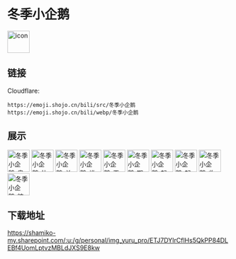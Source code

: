 # 冬季小企鹅
<img src="https://emoji.shojo.cn/bili/src/冬季小企鹅/icon.png" width="50" height="50" alt="icon">

## 链接
Cloudflare:
```
https://emoji.shojo.cn/bili/src/冬季小企鹅
https://emoji.shojo.cn/bili/webp/冬季小企鹅
```
## 展示
<img src="https://emoji.shojo.cn/bili/src/冬季小企鹅/冬季小企鹅-奥利给.png" width="50" height="50" alt="冬季小企鹅-奥利给">
<img src="https://emoji.shojo.cn/bili/src/冬季小企鹅/冬季小企鹅-比心.png" width="50" height="50" alt="冬季小企鹅-比心">
<img src="https://emoji.shojo.cn/bili/src/冬季小企鹅/冬季小企鹅-单板滑雪.png" width="50" height="50" alt="冬季小企鹅-单板滑雪">
<img src="https://emoji.shojo.cn/bili/src/冬季小企鹅/冬季小企鹅-堆雪人.png" width="50" height="50" alt="冬季小企鹅-堆雪人">
<img src="https://emoji.shojo.cn/bili/src/冬季小企鹅/冬季小企鹅-干饭准备.png" width="50" height="50" alt="冬季小企鹅-干饭准备">
<img src="https://emoji.shojo.cn/bili/src/冬季小企鹅/冬季小企鹅-期待.png" width="50" height="50" alt="冬季小企鹅-期待">
<img src="https://emoji.shojo.cn/bili/src/冬季小企鹅/冬季小企鹅-起床.png" width="50" height="50" alt="冬季小企鹅-起床">
<img src="https://emoji.shojo.cn/bili/src/冬季小企鹅/冬季小企鹅-起飞.png" width="50" height="50" alt="冬季小企鹅-起飞">
<img src="https://emoji.shojo.cn/bili/src/冬季小企鹅/冬季小企鹅-收到.png" width="50" height="50" alt="冬季小企鹅-收到">
<img src="https://emoji.shojo.cn/bili/src/冬季小企鹅/冬季小企鹅-糖葫芦.png" width="50" height="50" alt="冬季小企鹅-糖葫芦">

## 下载地址

https://shamiko-my.sharepoint.com/:u:/g/personal/img_yuru_pro/ETJ7DYIrCflHs5QkPP84DLEBf4UomLptvzMBLdJXS9E8kw